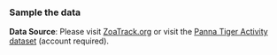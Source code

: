 ### Sample the data  

**Data Source**: Please visit [ZoaTrack.org](https://www.zoatrack.com) or visit the [Panna Tiger Activity dataset](https://zoatrack.org/projects/755/analysis) (account required). 


